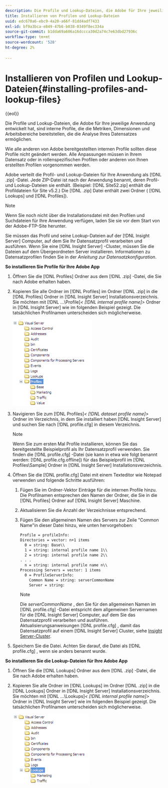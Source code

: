 ```yaml
---
description: Die Profile und Lookup-Dateien, die Adobe für Ihre jeweilige Anwendung entwickelt hat, sind interne Profile, die die Metriken, Dimensionen und Arbeitsbereiche bereitstellen, die die Analyse Ihres Datensatzes ermöglichen.
title: Installieren von Profilen und Lookup-Dateien
uuid: edc670a6-ebc9-4a20-a66f-81dd4adf7433
exl-id: bf9a3bca-e849-47b6-b038-0349f8ec334a
source-git-commit: b1dda69a606a16dccca30d2a74c7e63dbd27936c
workflow-type: tm+mt
source-wordcount: '528'
ht-degree: 2%

---
```


# Installieren von Profilen und Lookup-Dateien{#installing-profiles-and-lookup-files}

{{eol}}

Die Profile und Lookup-Dateien, die Adobe für Ihre jeweilige Anwendung entwickelt hat, sind interne Profile, die die Metriken, Dimensionen und Arbeitsbereiche bereitstellen, die die Analyse Ihres Datensatzes ermöglichen.

Wie alle anderen von Adobe bereitgestellten internen Profile sollten diese Profile nicht geändert werden. Alle Anpassungen müssen in Ihrem Datensatz oder in rollenspezifischen Profilen oder anderen von Ihnen erstellten Profilen vorgenommen werden.

Adobe verteilt die Profil- und Lookup-Dateien für Ihre Anwendung als [!DNL .zip] -Datei. Jede ZIP-Datei ist nach der Anwendung benannt, deren Profil- und Lookup-Dateien sie enthält. (Beispiel: [!DNL Site52.zip] enthält die Profildateien für Site v5.2.) Die [!DNL .zip] Datei enthält zwei Ordner ( [!DNL Lookups] und [!DNL Profiles]).

>[!NOTE]
>
>Wenn Sie noch nicht über die Installationsdatei mit den Profilen und Suchdateien für Ihre Anwendung verfügen, laden Sie sie vor dem Start von der Adobe-FTP-Site herunter.

Sie müssen das Profil und seine Lookup-Dateien auf der [!DNL Insight Server] Computer, auf dem Sie Ihr Datensatzprofil verarbeiten und ausführen. Wenn Sie eine [!DNL Insight Server] -Cluster, müssen Sie die Dateien auf dem Übergeordneten Server installieren. Informationen zu Datensatzprofilen finden Sie in der *Anleitung zur Datensatzkonfiguration*.

**So installieren Sie Profile für Ihre Adobe App**

1. Öffnen Sie die [!DNL Profiles] Ordner aus dem [!DNL .zip] -Datei, die Sie nach Adobe erhalten haben.

1. Kopieren Sie alle Ordner im [!DNL Profiles] im Ordner [!DNL .zip] in die [!DNL Profiles] Ordner in [!DNL Insight Server] Installationsverzeichnis. Sie möchten mit [!DNL ...\Profile\]*&lt; [!DNL internal profile name]>* Ordner in [!DNL Insight Server] wie im folgenden Beispiel gezeigt. Die tatsächlichen Profilnamen unterscheiden sich möglicherweise.

   ![](assets/win_installprofiles.png)

1. Navigieren Sie zum  [!DNL Profiles\]*&lt; [!DNL dataset profile name]>* Ordner im Verzeichnis, in dem Sie installiert haben [!DNL Insight Server] und suchen Sie nach [!DNL profile.cfg] in diesem Verzeichnis.

   >[!NOTE]
   >
   >Wenn Sie zum ersten Mal Profile installieren, können Sie das bereitgestellte Beispielprofil als Ihr Datensatzprofil verwenden. Sie finden die [!DNL profile.cfg] -Datei (sie kann in etwa wie folgt benannt werden: [!DNL profile.cfg.offline]) für das Beispielprofil im [!DNL Profiles\Sample] Ordner in [!DNL Insight Server] Installationsverzeichnis.

1. Öffnen Sie die [!DNL profile.cfg] Datei mit einem Texteditor wie Notepad verwenden und folgende Schritte ausführen:

   1. Fügen Sie im Ordner-Vektor Einträge für die internen Profile hinzu. Die Profilnamen entsprechen den Namen der Ordner, die Sie in die [!DNL Profiles] Ordner auf [!DNL Insight Server] Maschine.

   1. Aktualisieren Sie die Anzahl der Verzeichnisse entsprechend.
   1. Fügen Sie den allgemeinen Namen des Servers zur Zeile &quot;Common Name&quot;in dieser Datei hinzu, wie unten hervorgehoben:

      ```
      Profile = profileInfo: 
      Directories = vector: n+1 items
        0 = string: Base\\
        1 = string: internal profile name 1\\
        2 = string: internal profile name 2\\
      . . .
        n = string: internal profile name n\\
      Processing Servers = vector: 1 items
        0 = ProfileServerInfo: 
          Common Name = string: serverCommonName
          Server = string: 
      ```

      >[!NOTE]
      >
      >Die *serverCommonName* , den Sie für den allgemeinen Namen im [!DNL profile.cfg] -Datei entspricht dem allgemeinen Servernamen für die [!DNL Insight Server] Computer, auf dem Sie das Datensatzprofil verarbeiten und ausführen. Aktualisierungsanweisungen [!DNL profile.cfg] , damit das Datensatzprofil auf einem [!DNL Insight Server] Cluster, siehe [Insight Server-Cluster](../../../../home/c-inst-svr/c-install-ins-svr/c-ins-svr-clstrs/c-abt-ins-svr-clsters.md).

1. Speichern Sie die Datei. Achten Sie darauf, die Datei als [!DNL profile.cfg] , wenn sie anders benannt wurde.

**So installieren Sie die Lookup-Dateien für Ihre Adobe App**

1. Öffnen Sie die [!DNL Lookups] Ordner aus dem [!DNL .zip] -Datei, die Sie nach Adobe erhalten haben.

1. Kopieren Sie alle Ordner im [!DNL Lookups] im Ordner [!DNL .zip] in die [!DNL Lookups] Ordner in [!DNL Insight Server] Installationsverzeichnis. Sie möchten mit [!DNL ...\Lookups\]*&lt; [!DNL internal profile name]>* Ordner in [!DNL Insight Server] wie im folgenden Beispiel gezeigt. Die tatsächlichen Profilnamen unterscheiden sich möglicherweise.

   ![](assets/win_installLookups.png)
